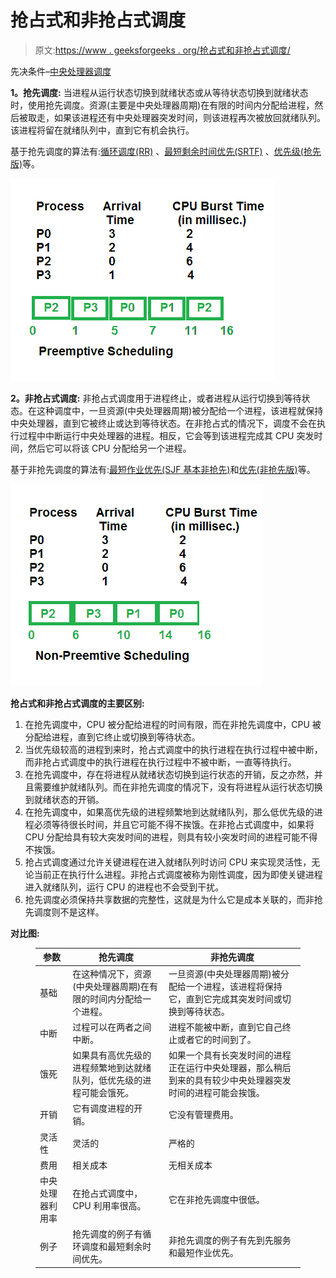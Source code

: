 # 抢占式和非抢占式调度

> 原文:[https://www . geeksforgeeks . org/抢占式和非抢占式调度/](https://www.geeksforgeeks.org/preemptive-and-non-preemptive-scheduling/)

先决条件–[中央处理器调度](https://www.geeksforgeeks.org/gate-notes-operating-system-process-scheduling/)

**1。抢先调度:**
当进程从运行状态切换到就绪状态或从等待状态切换到就绪状态时，使用抢先调度。资源(主要是中央处理器周期)在有限的时间内分配给进程，然后被取走，如果该进程还有中央处理器突发时间，则该进程再次被放回就绪队列。该进程将留在就绪队列中，直到它有机会执行。

基于抢先调度的算法有:[循环调度(RR)](https://www.geeksforgeeks.org/program-round-robin-scheduling-set-1/) 、[最短剩余时间优先(SRTF)](https://www.geeksforgeeks.org/program-shortest-job-first-scheduling-set-2srtf-make-changesdoneplease-review/) 、[优先级(抢先版)](https://www.geeksforgeeks.org/program-for-preemptive-priority-cpu-scheduling/)等。

![](img/d0149e91194374b064513aa7eadbf171.png)

**2。非抢占式调度:**
非抢占式调度用于进程终止，或者进程从运行切换到等待状态。在这种调度中，一旦资源(中央处理器周期)被分配给一个进程，该进程就保持中央处理器，直到它被终止或达到等待状态。在非抢占式的情况下，调度不会在执行过程中中断运行中央处理器的进程。相反，它会等到该进程完成其 CPU 突发时间，然后它可以将该 CPU 分配给另一个进程。

基于非抢先调度的算法有:[最短作业优先(SJF 基本非抢先)](https://www.geeksforgeeks.org/program-shortest-job-first-sjf-scheduling-set-1-non-preemptive/)和[优先(非抢先版)](https://www.geeksforgeeks.org/operating-system-priority-scheduling-different-arrival-time-set-2/)等。

![](img/2e2928e8a2acf6a2188ca65cb640112d.png)

**抢占式和非抢占式调度的主要区别:**

1.  在抢先调度中，CPU 被分配给进程的时间有限，而在非抢先调度中，CPU 被分配给进程，直到它终止或切换到等待状态。
2.  当优先级较高的进程到来时，抢占式调度中的执行进程在执行过程中被中断，而非抢占式调度中的执行进程在执行过程中不被中断，一直等待执行。
3.  在抢先调度中，存在将进程从就绪状态切换到运行状态的开销，反之亦然，并且需要维护就绪队列。而在非抢先调度的情况下，没有将进程从运行状态切换到就绪状态的开销。
4.  在抢先调度中，如果高优先级的进程频繁地到达就绪队列，那么低优先级的进程必须等待很长时间，并且它可能不得不挨饿。在非抢占式调度中，如果将 CPU 分配给具有较大突发时间的进程，则具有较小突发时间的进程可能不得不挨饿。
5.  抢占式调度通过允许关键进程在进入就绪队列时访问 CPU 来实现灵活性，无论当前正在执行什么进程。非抢占式调度被称为刚性调度，因为即使关键进程进入就绪队列，运行 CPU 的进程也不会受到干扰。
6.  抢先调度必须保持共享数据的完整性，这就是为什么它是成本关联的，而非抢先调度则不是这样。

**对比图:**

<figure class="table">

| 参数 | 抢先调度 | 非抢先调度 |
| --- | --- | --- |
| 基础 | 在这种情况下，资源(中央处理器周期)在有限的时间内分配给一个进程。 | 一旦资源(中央处理器周期)被分配给一个进程，该进程将保持它，直到它完成其突发时间或切换到等待状态。 |
| 中断 | 过程可以在两者之间中断。 | 进程不能被中断，直到它自己终止或者它的时间到了。 |
| 饿死 | 如果具有高优先级的进程频繁地到达就绪队列，低优先级的进程可能会饿死。 | 如果一个具有长突发时间的进程正在运行中央处理器，那么稍后到来的具有较少中央处理器突发时间的进程可能会挨饿。 |
| 开销 | 它有调度进程的开销。 | 它没有管理费用。 |
| 灵活性 | 灵活的 | 严格的 |
| 费用 | 相关成本 | 无相关成本 |
| 中央处理器利用率 | 在抢占式调度中，CPU 利用率很高。 | 它在非抢先调度中很低。 |
| 例子 | 抢先调度的例子有循环调度和最短剩余时间优先。 | 非抢先调度的例子有先到先服务和最短作业优先。 |

</figure>